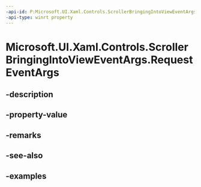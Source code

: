 ```yaml
---
-api-id: P:Microsoft.UI.Xaml.Controls.ScrollerBringingIntoViewEventArgs.RequestEventArgs
-api-type: winrt property
---
```


# Microsoft.UI.Xaml.Controls.ScrollerBringingIntoViewEventArgs.RequestEventArgs

<!--
public Microsoft.UI.Xaml.BringIntoViewRequestedEventArgs RequestEventArgs { get; }
-->


## -description

## -property-value

## -remarks

## -see-also

## -examples


